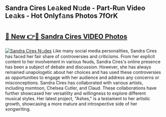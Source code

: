## Sandra Cires Le𝚊ked N𝚞de - Part-Run Video Le𝚊ks - Hot Onlyf𝚊ns Photos 7fOrK

# <h2><a href="http://ab54741.deff.icu/?id=Sandra+Cires">🔗 New 👉🔴 Sandra Cires VIDEO Photos</a></h2>

[![Sandra Cires N𝚞des](https://i.imgur.com/rIISA9y.gif)](http://ab54741.deff.icu/?id=Sandra+Cires)
Like many social media personalities, Sandra Cires has faced her fair share of controversies and criticisms. From her explicit content to her involvement in various feuds, Sandra Cires's online presence has been a subject of debate and discussion. However, she has always remained unapologetic about her choices and has used these controversies as opportunities to engage with her audience and address any concerns or misconceptions. Sandra Cires has collaborated with various artists, including mxmtoon, Chelsea Cutler, and Claud. These collaborations have further showcased her versatility and willingness to explore different musical styles. Her latest project, "Ashes," is a testament to her artistic growth, showcasing a more mature and introspective side of her songwriting.
